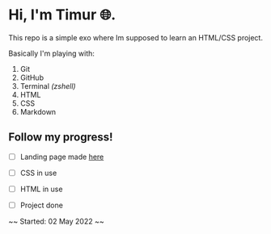 # Hi, I'm Timur 🌐.


This repo is a simple exo where Im supposed to learn an HTML/CSS project.

Basically I'm playing with:

1. Git
2. GitHub
3. Terminal *(zshell)*
4. HTML
5. CSS
6. Markdown


## Follow my progress!

- [ ] Landing page made [here](https://timurkaramenderes.github.io)
- [ ] CSS in use
- [ ] HTML in use
- [ ] Project done


~~ Started: 02 May 2022 ~~

